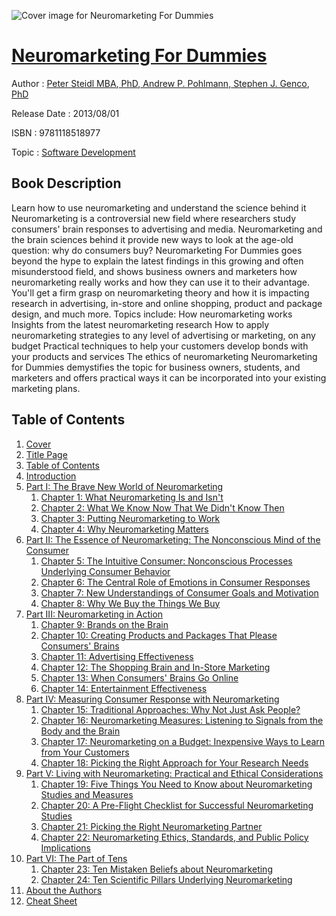 ![Cover image for Neuromarketing For Dummies](https://imgdetail.ebookreading.net/cover/cover/software_development/EB9781118518977.jpg)

[Neuromarketing For Dummies](https://ebookreading.net/view/book/Neuromarketing+For+Dummies-EB9781118518977_1.html "Neuromarketing For Dummies")
====================================================================================================================

Author : [Peter Steidl MBA](https://ebookreading.net/search/author/Peter+Steidl+MBA),[ PhD](https://ebookreading.net/search/author/+PhD),[ Andrew P. Pohlmann](https://ebookreading.net/search/author/+Andrew+P.+Pohlmann),[ Stephen J. Genco](https://ebookreading.net/search/author/+Stephen+J.+Genco),[ PhD](https://ebookreading.net/search/author/+PhD)

Release Date : 2013/08/01

ISBN : 9781118518977

Topic : [Software Development](https://ebookreading.net/search/category/software-development)

Book Description
-----------------

Learn how to use neuromarketing and understand the science behind it
Neuromarketing is a controversial new field where researchers study consumers' brain responses to advertising and media. Neuromarketing and the brain sciences behind it provide new ways to look at the age-old question: why do consumers buy? Neuromarketing For Dummies goes beyond the hype to explain the latest findings in this growing and often misunderstood field, and shows business owners and marketers how neuromarketing really works and how they can use it to their advantage. You'll get a firm grasp on neuromarketing theory and how it is impacting research in advertising, in-store and online shopping, product and package design, and much more. Topics include:
How neuromarketing works
Insights from the latest neuromarketing research
How to apply neuromarketing strategies to any level of advertising or marketing, on any budget
Practical techniques to help your customers develop bonds with your products and services
The ethics of neuromarketing
Neuromarketing for Dummies demystifies the topic for business owners, students, and marketers and offers practical ways it can be incorporated into your existing marketing plans.
              
Table of Contents
-----------------

1. [Cover](https://ebookreading.net/view/book/Neuromarketing+For+Dummies-EB9781118518977_1.html)
1. [Title Page](https://ebookreading.net/view/book/Neuromarketing+For+Dummies-EB9781118518977_2.html)
1. [Table of Contents](https://ebookreading.net/view/book/Neuromarketing+For+Dummies-EB9781118518977_3.html)
1. [Introduction](https://ebookreading.net/view/book/Neuromarketing+For+Dummies-EB9781118518977_4.html)
1. [Part I: The Brave New World of Neuromarketing](https://ebookreading.net/view/book/Neuromarketing+For+Dummies-EB9781118518977_5.html)
    1. [Chapter 1: What Neuromarketing Is and Isn&#39;t](https://ebookreading.net/view/book/Neuromarketing+For+Dummies-EB9781118518977_6.html)
    1. [Chapter 2: What We Know Now That We Didn&#39;t Know Then](https://ebookreading.net/view/book/Neuromarketing+For+Dummies-EB9781118518977_7.html)
    1. [Chapter 3: Putting Neuromarketing to Work](https://ebookreading.net/view/book/Neuromarketing+For+Dummies-EB9781118518977_8.html)
    1. [Chapter 4: Why Neuromarketing Matters](https://ebookreading.net/view/book/Neuromarketing+For+Dummies-EB9781118518977_9.html)
1. [Part II: The Essence of Neuromarketing: The Nonconscious Mind of the Consumer](https://ebookreading.net/view/book/Neuromarketing+For+Dummies-EB9781118518977_10.html)
    1. [Chapter 5: The Intuitive Consumer: Nonconscious Processes Underlying Consumer Behavior](https://ebookreading.net/view/book/Neuromarketing+For+Dummies-EB9781118518977_11.html)
    1. [Chapter 6: The Central Role of Emotions in Consumer Responses](https://ebookreading.net/view/book/Neuromarketing+For+Dummies-EB9781118518977_12.html)
    1. [Chapter 7: New Understandings of Consumer Goals and Motivation](https://ebookreading.net/view/book/Neuromarketing+For+Dummies-EB9781118518977_13.html)
    1. [Chapter 8: Why We Buy the Things We Buy](https://ebookreading.net/view/book/Neuromarketing+For+Dummies-EB9781118518977_14.html)
1. [Part III: Neuromarketing in Action](https://ebookreading.net/view/book/Neuromarketing+For+Dummies-EB9781118518977_15.html)
    1. [Chapter 9: Brands on the Brain](https://ebookreading.net/view/book/Neuromarketing+For+Dummies-EB9781118518977_16.html)
    1. [Chapter 10: Creating Products and Packages That Please Consumers&#39; Brains](https://ebookreading.net/view/book/Neuromarketing+For+Dummies-EB9781118518977_17.html)
    1. [Chapter 11: Advertising Effectiveness](https://ebookreading.net/view/book/Neuromarketing+For+Dummies-EB9781118518977_18.html)
    1. [Chapter 12: The Shopping Brain and In-Store Marketing](https://ebookreading.net/view/book/Neuromarketing+For+Dummies-EB9781118518977_19.html)
    1. [Chapter 13: When Consumers&#39; Brains Go Online](https://ebookreading.net/view/book/Neuromarketing+For+Dummies-EB9781118518977_20.html)
    1. [Chapter 14: Entertainment Effectiveness](https://ebookreading.net/view/book/Neuromarketing+For+Dummies-EB9781118518977_21.html)
1. [Part IV: Measuring Consumer Response with Neuromarketing](https://ebookreading.net/view/book/Neuromarketing+For+Dummies-EB9781118518977_22.html)
    1. [Chapter 15: Traditional Approaches: Why Not Just Ask People?](https://ebookreading.net/view/book/Neuromarketing+For+Dummies-EB9781118518977_23.html)
    1. [Chapter 16: Neuromarketing Measures: Listening to Signals from the Body and the Brain](https://ebookreading.net/view/book/Neuromarketing+For+Dummies-EB9781118518977_24.html)
    1. [Chapter 17: Neuromarketing on a Budget: Inexpensive Ways to Learn from Your Customers](https://ebookreading.net/view/book/Neuromarketing+For+Dummies-EB9781118518977_25.html)
    1. [Chapter 18: Picking the Right Approach for Your Research Needs](https://ebookreading.net/view/book/Neuromarketing+For+Dummies-EB9781118518977_26.html)
1. [Part V: Living with Neuromarketing: Practical and Ethical Considerations](https://ebookreading.net/view/book/Neuromarketing+For+Dummies-EB9781118518977_27.html)
    1. [Chapter 19: Five Things You Need to Know about Neuromarketing Studies and Measures](https://ebookreading.net/view/book/Neuromarketing+For+Dummies-EB9781118518977_28.html)
    1. [Chapter 20: A Pre-Flight Checklist for Successful Neuromarketing Studies](https://ebookreading.net/view/book/Neuromarketing+For+Dummies-EB9781118518977_29.html)
    1. [Chapter 21: Picking the Right Neuromarketing Partner](https://ebookreading.net/view/book/Neuromarketing+For+Dummies-EB9781118518977_30.html)
    1. [Chapter 22: Neuromarketing Ethics, Standards, and Public Policy Implications](https://ebookreading.net/view/book/Neuromarketing+For+Dummies-EB9781118518977_31.html)
1. [Part VI: The Part of Tens](https://ebookreading.net/view/book/Neuromarketing+For+Dummies-EB9781118518977_32.html)
    1. [Chapter 23: Ten Mistaken Beliefs about Neuromarketing](https://ebookreading.net/view/book/Neuromarketing+For+Dummies-EB9781118518977_33.html)
    1. [Chapter 24: Ten Scientific Pillars Underlying Neuromarketing](https://ebookreading.net/view/book/Neuromarketing+For+Dummies-EB9781118518977_34.html)
1. [About the Authors](https://ebookreading.net/view/book/Neuromarketing+For+Dummies-EB9781118518977_35.html)
1. [Cheat Sheet](https://ebookreading.net/view/book/Neuromarketing+For+Dummies-EB9781118518977_36.html)
